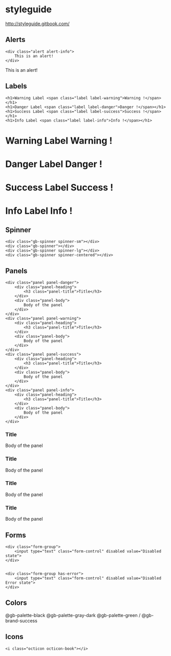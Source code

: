 # styleguide
http://styleguide.gitbook.com/

## Alerts
```
<div class="alert alert-info">
    This is an alert!
</div>
```
<div class="alert alert-info">
    This is an alert!
</div>


## Labels
```
<h1>Warning Label <span class="label label-warning">Warning !</span></h1>
<h1>Danger Label <span class="label label-danger">Danger !</span></h1>
<h1>Success Label <span class="label label-success">Success !</span></h1>
<h1>Info Label <span class="label label-info">Info !</span></h1>
```
<h1>Warning Label <span class="label label-warning">Warning !</span></h1>
<h1>Danger Label <span class="label label-danger">Danger !</span></h1>
<h1>Success Label <span class="label label-success">Success !</span></h1>
<h1>Info Label <span class="label label-info">Info !</span></h1>


## Spinner
```
<div class="gb-spinner spinner-sm"></div>
<div class="gb-spinner"></div>
<div class="gb-spinner spinner-lg"></div>
<div class="gb-spinner spinner-centered"></div>
```
<div class="gb-spinner spinner-sm"></div>
<div class="gb-spinner"></div>
<div class="gb-spinner spinner-lg"></div>
<div class="gb-spinner spinner-centered"></div>


## Panels
```
<div class="panel panel-danger">
    <div class="panel-heading">
        <h3 class="panel-title">Title</h3>
    </div>
    <div class="panel-body">
        Body of the panel
    </div>
</div>
<div class="panel panel-warning">
    <div class="panel-heading">
        <h3 class="panel-title">Title</h3>
    </div>
    <div class="panel-body">
        Body of the panel
    </div>
</div>
<div class="panel panel-success">
    <div class="panel-heading">
        <h3 class="panel-title">Title</h3>
    </div>
    <div class="panel-body">
        Body of the panel
    </div>
</div>
<div class="panel panel-info">
    <div class="panel-heading">
        <h3 class="panel-title">Title</h3>
    </div>
    <div class="panel-body">
        Body of the panel
    </div>
</div>
```
<div class="panel panel-danger">
    <div class="panel-heading">
        <h3 class="panel-title">Title</h3>
    </div>
    <div class="panel-body">
        Body of the panel
    </div>
</div>
<div class="panel panel-warning">
    <div class="panel-heading">
        <h3 class="panel-title">Title</h3>
    </div>
    <div class="panel-body">
        Body of the panel
    </div>
</div>
<div class="panel panel-success">
    <div class="panel-heading">
        <h3 class="panel-title">Title</h3>
    </div>
    <div class="panel-body">
        Body of the panel
    </div>
</div>
<div class="panel panel-info">
    <div class="panel-heading">
        <h3 class="panel-title">Title</h3>
    </div>
    <div class="panel-body">
        Body of the panel
    </div>
</div>




## Forms
```
<div class="form-group">
    <input type="text" class="form-control" disabled value="Disabled state">
</div>


<div class="form-group has-error">
    <input type="text" class="form-control" disabled value="Disabled Error state">
</div>
```



## Colors 
@gb-palette-black
@gb-palette-gray-dark
@gb-palette-green / @gb-brand-success


## Icons
```
<i class="octicon octicon-book"></i>

```
<i class="octicon octicon-book"></i>


























